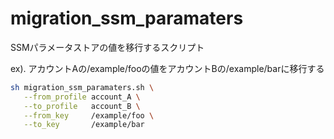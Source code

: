 # migration_ssm_paramaters
SSMパラメータストアの値を移行するスクリプト

ex). アカウントAの/example/fooの値をアカウントBの/example/barに移行する

```bash
sh migration_ssm_paramaters.sh \
   --from_profile account_A \
   --to_profile   account_B \
   --from_key     /example/foo \
   --to_key       /example/bar
```

